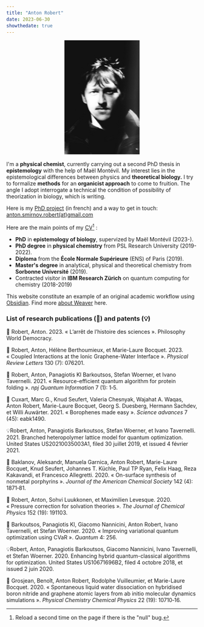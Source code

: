 ```yaml
---
title: "Anton Robert"
date: 2023-06-30
showthedate: true
---
```

	
<p align="center"><img src="/images/profil.png" height=300px /></p>

I'm a **physical chemist**, currently carrying out a second PhD thesis in **epistemology** with the help of Maël Montévil. 
My interest lies in the epistemological differences between physics and **theoretical biology.**
I try to formalize **methods** for an **organicist approach** to come to fruition. 
The angle I adopt interrogate a technical the condition of possibility of theorization in biology, which is writing. 

Here is my [PhD project](PhD%20project.md) (in french) and a way to get in touch: <a href="mailto:anton.smirnov.robert@gmail.com"> anton.smirnov.robert(at)gmail.com </a>   

Here are the main points of my <a href="/images/CV_07_23_internet_version.pdf" >CV</a>[^1] : 
- **PhD** in **epistemology of biology**, supervized by Maël Montévil (2023-).
- **PhD degree** in **physical chemistry** from PSL Research University (2019-2022).  
- **Diploma** from the **École Normale Supérieure** (ENS) of Paris (2019).
- **Master's degree** in analytical, physical and theoretical chemistry from **Sorbonne Université** (2019).
- Contracted visitor in **IBM Research Zürich** on quantum computing for chemistry (2018-2019)

This website constitute an example of an original academic workflow using [Obsidian](https://obsidian.md/). 
Find more [about Weaver](about%20Weaver.md) here.

### List of research publications (📄) and patents (💡)


📄 Robert, Anton. 2023. « L’arrêt de l’histoire des sciences ». Philosophy World Democracy.

📄 Robert, Anton, Hélène Berthoumieux, et Marie-Laure Bocquet. 2023. « Coupled Interactions at the Ionic Graphene-Water Interface ». _Physical Review Letters_ 130 (7): 076201.

📄 Robert, Anton, Panagiotis Kl Barkoutsos, Stefan Woerner, et Ivano Tavernelli. 2021. « Resource-efficient quantum algorithm for protein folding ». _npj Quantum Information_ 7 (1): 1‑5.

📄 Cuxart, Marc G., Knud Seufert, Valeria Chesnyak, Wajahat A. Waqas, Anton Robert, Marie-Laure Bocquet, Georg S. Duesberg, Hermann Sachdev, et Willi Auwärter. 2021. « Borophenes made easy ». _Science advances_ 7 (45): eabk1490.

💡Robert, Anton, Panagiotis Barkoutsos, Stefan Woerner, et Ivano Tavernelli. 2021. Branched heteropolymer lattice model for quantum optimization. United States US20210035003A1, filed 30 juillet 2019, et issued 4 février 2021.

📄 Baklanov, Aleksandr, Manuela Garnica, Anton Robert, Marie-Laure Bocquet, Knud Seufert, Johannes T. Küchle, Paul TP Ryan, Felix Haag, Reza Kakavandi, et Francesco Allegretti. 2020. « On-surface synthesis of nonmetal porphyrins ». _Journal of the American Chemical Society_ 142 (4): 1871‑81.

📄 Robert, Anton, Sohvi Luukkonen, et Maximilien Levesque. 2020. « Pressure correction for solvation theories ». _The Journal of Chemical Physics_ 152 (19): 191103.

📄 Barkoutsos, Panagiotis Kl, Giacomo Nannicini, Anton Robert, Ivano Tavernelli, et Stefan Woerner. 2020. « Improving variational quantum optimization using CVaR ». _Quantum_ 4: 256.

💡Robert, Anton, Panagiotis Barkoutsos, Giacomo Nannicini, Ivano Tavernelli, et Stefan Woerner. 2020. Enhancing hybrid quantum-classical algorithms for optimization. United States US10671696B2, filed 4 octobre 2018, et issued 2 juin 2020.

📄 Grosjean, Benoît, Anton Robert, Rodolphe Vuilleumier, et Marie-Laure Bocquet. 2020. « Spontaneous liquid water dissociation on hybridised boron nitride and graphene atomic layers from ab initio molecular dynamics simulations ». _Physical Chemistry Chemical Physics_ 22 (19): 10710‑16.


[^1]: Reload a second time on the page if there is the "null" bug.  